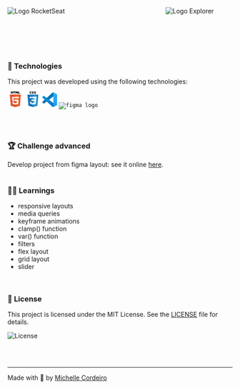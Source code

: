 <!--Banner session-->
<p>
  <img src="https://i.postimg.cc/gkShTXDv/rocketseat.png" alt="Logo RocketSeat" width="180" align="left">
  <img src="https://i.postimg.cc/5tpZqB3N/explorer-logo.png" alt="Logo Explorer" width="150" align="right">
</p>
<br><br><br>

<!--About session-->
<p align="center">
  <!-- <img alt="Space Scream" src="https://i.postimg.cc/hjXcLqNw/projeto-05-desafio.png" width="500"> -->
  <!-- <img alt="Space Scream" src="./projeto-0-desafio.gif" width="700"> -->
</p>
<br><br>

<h3> 🚀 Technologies </h3>

This project was developed using the following technologies:
<p>
  <code><img height="35" alt="html logo" src="https://raw.githubusercontent.com/github/explore/80688e429a7d4ef2fca1e82350fe8e3517d3494d/topics/html/html.png"></code>
  <code><img height="35" alt="css logo" src="https://raw.githubusercontent.com/github/explore/80688e429a7d4ef2fca1e82350fe8e3517d3494d/topics/css/css.png"></code>
  <code><img height="33" alt="vs code logo" src="https://raw.githubusercontent.com/github/explore/80688e429a7d4ef2fca1e82350fe8e3517d3494d/topics/visual-studio-code/visual-studio-code.png"></code>
  <code><img height="33" alt="figma logo" src="https://cdn.jsdelivr.net/gh/devicons/devicon/icons/figma/figma-original.svg"/></code>
</p>
<br><br>

<h3> 🏆 Challenge advanced  </h3>

Develop project from figma layout: see it online [here](https://MichelleCordeiro.github.io/rocketseat-explorer/stage-03-form-responsive-advanced-css/project-05-mobile-desafio-avancado/).
<br><br>

<h3> 👩‍💻 Learnings </h3>

 - responsive layouts
 - media queries
 - keyframe animations
 - clamp() function
 - var() function
 - filters
 - flex layout
 - grid layout
 - slider

<br>
<h3> 📝 License </h3>

This project is licensed under the MIT License. See the [LICENSE](LICENSE) file for details.

<img alt="License" src="https://img.shields.io/static/v1?label=license&message=MIT&color=49AA26&labelColor=000000">

<br><br>

---

Made with 💜 by [Michelle Cordeiro](https://www.linkedin.com/in/michelle-cordeiro/)